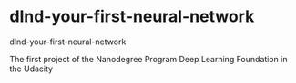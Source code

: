 # dlnd-your-first-neural-network
dlnd-your-first-neural-network

The first project of the Nanodegree Program Deep Learning Foundation in the Udacity
